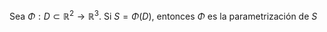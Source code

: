 Sea $\Phi: D \subset \mathbb{R}^2 \to \mathbb{R}^3$.
Si $S = \Phi(D)$, entonces $\Phi$ es la parametrización de $S$


